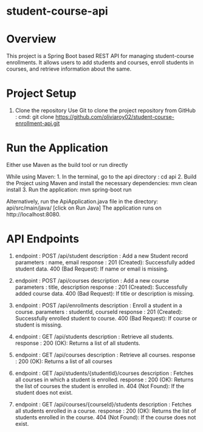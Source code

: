 # student-course-api

# Overview
  This project is a Spring Boot based REST API for managing student-course enrollments. It allows users to add students and courses, 
  enroll 
  students in courses, and retrieve information about the same.

# Project Setup
  1. Clone the repository
     Use Git to clone the project repository from GitHub :
       cmd: git clone https://github.com/oliviaroy02/student-course-enrollment-api.git

# Run the Application
  Either use Maven as the build tool or run directly
  
  While using Maven:
    1. In the terminal, go to the api directory :
       cd api
    2. Build the Project using Maven and install the necessary dependencies:
       mvn clean install
    3. Run the application:
       mvn spring-boot run
  
  Alternatively, run the ApiApplication.java file in the directory: api/src/main/java/ [click on Run Java]
  The application runs on http://localhost:8080.

# API Endpoints
  1. endpoint    : POST /api/student
     description : Add a new Student record
     parameters  : name, email
     response    : 201 (Created): Successfully added student data.
                   400 (Bad Request): If name or email is missing.
     
  2. endpoint    : POST /api/courses
     description : Add a new course
     parameters  : title, description
     response    : 201 (Created): Successfully added course data.
                   400 (Bad Request): If title or description is missing.
     
  3. endpoint    : POST /api/enrollments
     description : Enroll a student in a course.
     parameters  : studentId, courseId
     response    : 201 (Created): Successfully enrolled student to course.
                   400 (Bad Request): If course or student is missing.
     
  4. endpoint    : GET /api/students
     description : Retrieve all students.
     response    : 200 (OK): Returns a list of all students.

  5. endpoint    : GET /api/courses
     description : Retrieve all courses.
     response    : 200 (OK): Returns a list of all courses

 6. endpoint     : GET /api/students/{studentId}/courses
    description  : Fetches all courses in which a student is enrolled.
    response     : 200 (OK): Returns the list of courses the student is enrolled in.
                   404 (Not Found): If the student does not exist.

 7. endpoint     : GET /api/courses/{courseId}/students
    description  : Fetches all students enrolled in a course.
    response     : 200 (OK): Returns the list of students enrolled in the course.
                   404 (Not Found): If the course does not exist.

